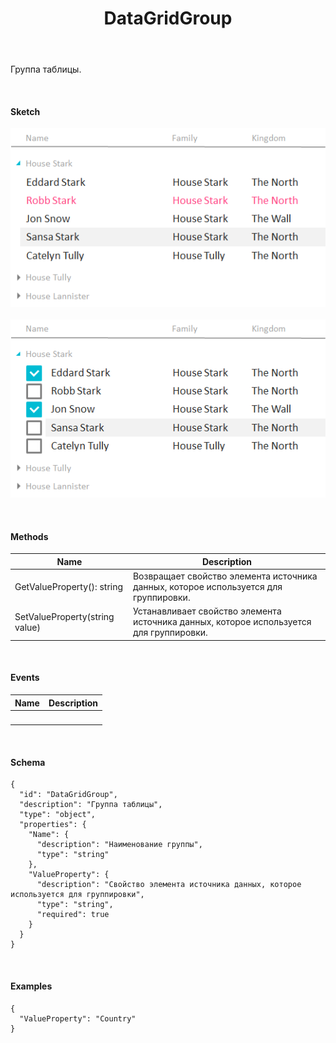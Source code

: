 ﻿---
layout: default
title: DataGridGroup
position: 
categories: 
tags: 
---

Группа таблицы.

   

#### Sketch

![](DataGrid_SingleSelect_Group.png)   ![](DataGrid_MultiSelect_Group.png)

   

#### Methods

|Name|Description|
|----|-----------|
|GetValueProperty(): string|Возвращает свойство элемента источника данных, которое используется для группировки.|
|SetValueProperty(string value)|Устанавливает свойство элемента источника данных, которое используется для группировки.|

   

#### Events

|Name|Description|
|----|-----------|
| | |

   

#### Schema

```
{
  "id": "DataGridGroup",
  "description": "Группа таблицы",
  "type": "object",
  "properties": {
    "Name": {
      "description": "Наименование группы",
      "type": "string"
    },
    "ValueProperty": {
      "description": "Свойство элемента источника данных, которое используется для группировки",
      "type": "string",
      "required": true
    }
  }
}
```

   

#### Examples

```
{
  "ValueProperty": "Country"
}
```

 

 

